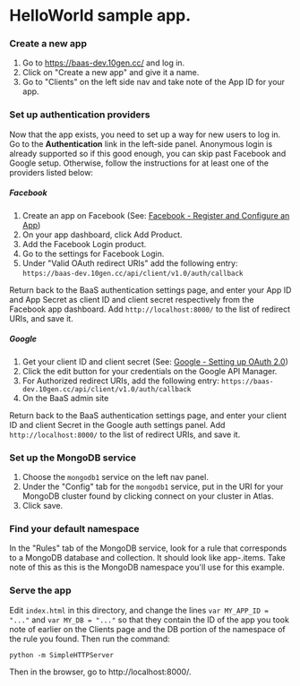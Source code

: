 # HelloWorld sample app.

### Create a new app
1. Go to https://baas-dev.10gen.cc/ and log in.
2. Click on "Create a new app" and give it a name.
3. Go to "Clients" on the left side nav and take note of the App ID for your app.

### Set up authentication providers

Now that the app exists, you need to set up a way for new users to log in. 
Go to the **Authentication** link in the left-side panel. Anonymous login is
already supported so if this good enough, you can skip past Facebook and Google
setup. Otherwise, follow the instructions for at least one of the providers listed below:

##### Facebook

1. Create an app on Facebook (See: [Facebook - Register and Configure an App](https://developers.facebook.com/docs/apps/register))
2. On your app dashboard, click Add Product.
3. Add the Facebook Login product.
4. Go to the settings for Facebook Login.
5. Under "Valid OAuth redirect URIs" add the following entry:
	`https://baas-dev.10gen.cc/api/client/v1.0/auth/callback`

Return back to the BaaS authentication settings page, and enter your App ID and App Secret as client ID and client secret respectively from the Facebook app dashboard. Add `http://localhost:8000/` to the list of redirect URIs, and save it.

##### Google
1. Get your client ID and client secret (See: [Google - Setting up OAuth 2.0](https://support.google.com/cloud/answer/6158849?hl=en))
2. Click the edit button for your credentials on the Google API Manager.
3. For Authorized redirect URIs, add the following entry:
	`https://baas-dev.10gen.cc/api/client/v1.0/auth/callback` 
4. On the BaaS admin site

Return back to the BaaS authentication settings page, and enter your client ID and client Secret in the Google auth settings panel. Add `http://localhost:8000/` to the list of redirect URIs, and save it.

### Set up the MongoDB service

1. Choose the `mongodb1` service on the left nav panel.
2. Under the "Config" tab for the `mongodb1` service, put in the URI for your MongoDB cluster found by clicking connect on your cluster in Atlas.
3. Click save.

### Find your default namespace

In the "Rules" tab of the MongoDB service, look for a rule that corresponds to a MongoDB database and collection. It should look like app-<characters>.items. Take note of this as this is the MongoDB namespace you'll use for this example.

### Serve the app

Edit `index.html` in this directory, and change the lines `var MY_APP_ID = "..."` and `var MY_DB = "..."` so that they contain the ID of the app you took note of earlier on the Clients page and the DB portion of the namespace of the rule you found.
Then run the command:

`python -m SimpleHTTPServer`

Then in the browser, go to http://localhost:8000/.


